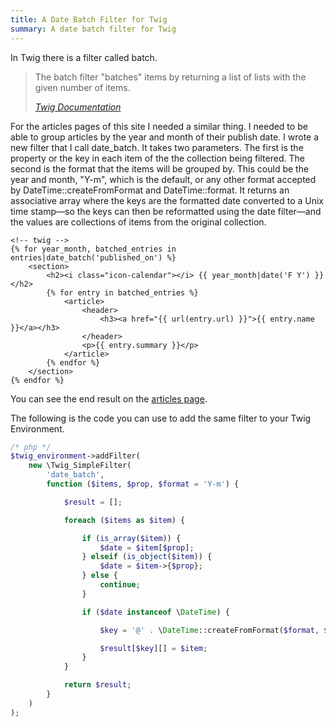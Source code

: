 ```yaml
---
title: A Date Batch Filter for Twig
summary: A date batch filter for Twig
---
```

In Twig there is a filter called batch.

> The batch filter "batches" items by returning a list of lists with the given number of items.
>
> <cite>[Twig Documentation][twig_docs]</cite>

For the articles pages of this site I needed a similar thing. I needed to be able to group articles by the year and month of their publish date. I wrote a new filter that I call date_batch. It takes two parameters. The first is the property or the key in each item of the the collection being filtered. The second is the format that the items will be grouped by. This could be the year and month, "Y-m", which is the default, or any other format accepted by DateTime::createFromFormat and DateTime::format. It returns an associative array where the keys are the formatted date converted to a Unix time stamp&mdash;so the keys can then be reformatted using the date filter&mdash;and the values are collections of items from the original collection.

```markup
<!-- twig -->
{% for year_month, batched_entries in entries|date_batch('published_on') %}
    <section>
        <h2><i class="icon-calendar"></i> {{ year_month|date('F Y') }}</h2>
        {% for entry in batched_entries %}
            <article>
                <header>
                    <h3><a href="{{ url(entry.url) }}">{{ entry.name }}</a></h3>
                </header>
                <p>{{ entry.summary }}</p>
            </article>
        {% endfor %}
    </section>
{% endfor %}
```

You can see the end result on the [articles page](/posts/).

The following is the code you can use to add the same filter to your Twig Environment.

```php
/* php */
$twig_environment->addFilter(
    new \Twig_SimpleFilter(
        'date_batch',
        function ($items, $prop, $format = 'Y-m') {

            $result = [];

            foreach ($items as $item) {

                if (is_array($item)) {
                    $date = $item[$prop];
                } elseif (is_object($item)) {
                    $date = $item->{$prop};
                } else {
                    continue;
                }

                if ($date instanceof \DateTime) {

                    $key = '@' . \DateTime::createFromFormat($format, $date->format($format))->format('U');

                    $result[$key][] = $item;
                }
            }

            return $result;
        }
    )
);
```

[twig_docs]: http://twig.sensiolabs.org/doc/filters/batch.html#batch
